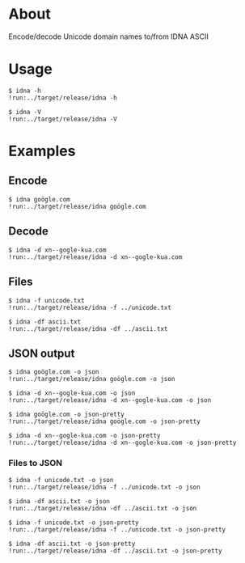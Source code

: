 # About

Encode/decode Unicode domain names to/from IDNA ASCII

# Usage

```text
$ idna -h
!run:../target/release/idna -h
```

```text
$ idna -V
!run:../target/release/idna -V
```

# Examples

## Encode

```text
$ idna goögle.com
!run:../target/release/idna goögle.com
```

## Decode

```text
$ idna -d xn--gogle-kua.com
!run:../target/release/idna -d xn--gogle-kua.com
```

## Files

```text
$ idna -f unicode.txt
!run:../target/release/idna -f ../unicode.txt
```

```text
$ idna -df ascii.txt
!run:../target/release/idna -df ../ascii.txt
```

## JSON output

```text
$ idna goögle.com -o json
!run:../target/release/idna goögle.com -o json
```

```text
$ idna -d xn--gogle-kua.com -o json
!run:../target/release/idna -d xn--gogle-kua.com -o json
```

```text
$ idna goögle.com -o json-pretty
!run:../target/release/idna goögle.com -o json-pretty
```

```text
$ idna -d xn--gogle-kua.com -o json-pretty
!run:../target/release/idna -d xn--gogle-kua.com -o json-pretty
```

### Files to JSON

```text
$ idna -f unicode.txt -o json
!run:../target/release/idna -f ../unicode.txt -o json
```

```text
$ idna -df ascii.txt -o json
!run:../target/release/idna -df ../ascii.txt -o json
```

```text
$ idna -f unicode.txt -o json-pretty
!run:../target/release/idna -f ../unicode.txt -o json-pretty
```

```text
$ idna -df ascii.txt -o json-pretty
!run:../target/release/idna -df ../ascii.txt -o json-pretty
```

